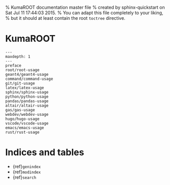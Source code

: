 % KumaROOT documentation master file
% created by sphinx-quickstart on Sat Jul 11 17:44:03 2015.
% You can adapt this file completely to your liking,
% but it should at least contain the root `toctree` directive.

# KumaROOT

```{toctree}
---
maxdepth: 1
---
preface
root/root-usage
geant4/geant4-usage
command/command-usage
git/git-usage
latex/latex-usage
sphinx/sphinx-usage
python/python-usage
pandas/pandas-usage
altair/altair-usage
gas/gas-usage
webdev/webdev-usage
hugo/hugo-usage
vscode/vscode-usage
emacs/emacs-usage
rust/rust-usage
```

# Indices and tables

- {ref}`genindex`
- {ref}`modindex`
- {ref}`search`
